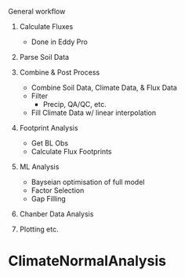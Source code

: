 General workflow

1) Calculate Fluxes
    - Done in Eddy Pro
    
2) Parse Soil Data

3) Combine & Post Process
    - Combine Soil Data, Climate Data, & Flux Data
    - Filter
        * Precip, QA/QC, etc.
    - Fill Climate Data w/ linear interpolation

4) Footprint Analysis
    - Get BL Obs
    - Calculate Flux Footprints
    
5) ML Analysis
    - Bayseian optimisation of full model
    - Factor Selection
    - Gap Filling
    
6) Chanber Data Analysis

7) Plotting etc.



# ClimateNormalAnalysis
